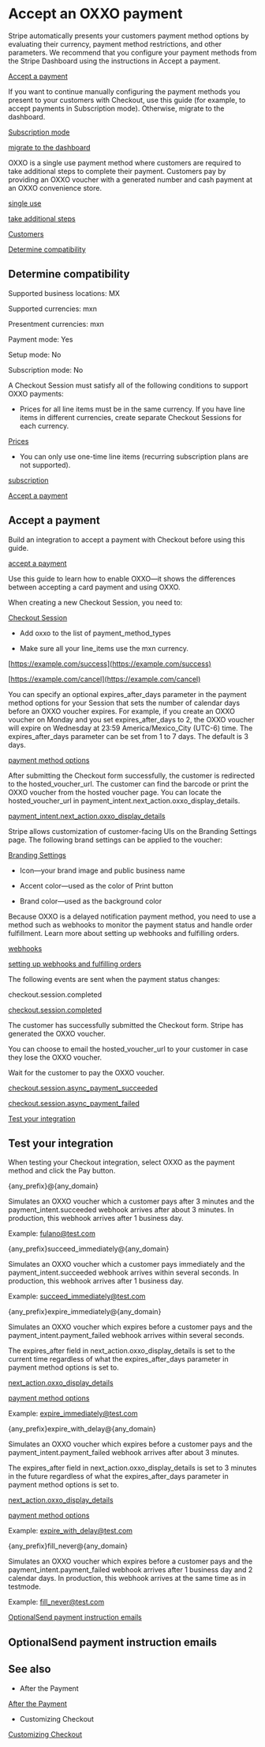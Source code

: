 # Accept an OXXO payment

Stripe automatically presents your customers payment method options by evaluating their currency, payment method restrictions, and other parameters. We recommend that you configure your payment methods from the Stripe Dashboard using the instructions in Accept a payment.

[Accept a payment](/payments/accept-a-payment?platform=web&ui=stripe-hosted)

If you want to continue manually configuring the payment methods you present to your customers with Checkout, use this guide (for example, to accept payments in Subscription mode). Otherwise, migrate to the dashboard.

[Subscription mode](/billing/subscriptions/payment-methods-setting)

[migrate to the dashboard](/payments/dashboard-payment-methods)

OXXO is a single use payment method where customers are required to take additional steps to complete their payment. Customers pay by providing an OXXO voucher with a generated number and cash payment at an OXXO convenience store.

[single use](/payments/payment-methods#usage)

[take additional steps](/payments/payment-methods#customer-actions)

[Customers](/api/customers)

[Determine compatibility](#compatibility)

## Determine compatibility

Supported business locations: MX

Supported currencies: mxn

Presentment currencies: mxn

Payment mode: Yes

Setup mode: No

Subscription mode: No

A Checkout Session must satisfy all of the following conditions to support OXXO payments:

- Prices for all line items must be in the same currency. If you have line items in different currencies, create separate Checkout Sessions for each currency.

[Prices](/api/prices)

- You can only use one-time line items (recurring subscription plans are not supported).

[subscription](/billing/subscriptions/creating)

[Accept a payment](#accept-a-payment)

## Accept a payment

Build an integration to accept a payment with Checkout before using this guide.

[accept a payment](/payments/accept-a-payment?integration=checkout)

Use this guide to learn how to enable OXXO—it shows the differences between accepting a card payment and using OXXO.

When creating a new Checkout Session, you need to:

[Checkout Session](/api/checkout/sessions)

- Add oxxo to the list of payment_method_types

- Make sure all your line_items use the mxn currency.

[https://example.com/success](https://example.com/success)

[https://example.com/cancel](https://example.com/cancel)

You can specify an optional expires_after_days parameter in the payment method options for your Session that sets the number of calendar days before an OXXO voucher expires. For example, if you create an OXXO voucher on Monday and you set expires_after_days to 2, the OXXO voucher will expire on Wednesday at 23:59 America/Mexico_City (UTC-6) time. The expires_after_days parameter can be set from 1 to 7 days. The default is 3 days.

[payment method options](/api/checkout/sessions/create#create_checkout_session-payment_method_options-oxxo-expires_after_days)

After submitting the Checkout form successfully, the customer is redirected to the hosted_voucher_url. The customer can find the barcode or print the OXXO voucher from the hosted voucher page. You can locate the hosted_voucher_url in payment_intent.next_action.oxxo_display_details.

[payment_intent.next_action.oxxo_display_details](/api/payment_intents/object#payment_intent_object-next_action-oxxo_display_details-hosted_voucher_url)

Stripe allows customization of customer-facing UIs on the Branding Settings page. The following brand settings can be applied to the voucher:

[Branding Settings](https://dashboard.stripe.com/account/branding)

- Icon—your brand image and public business name

- Accent color—used as the color of Print button

- Brand color—used as the background color

Because OXXO is a delayed notification payment method, you need to use a method such as webhooks to monitor the payment status and handle order fulfillment. Learn more about setting up webhooks and fulfilling orders.

[webhooks](/webhooks)

[setting up webhooks and fulfilling orders](/payments/checkout/fulfill-orders)

The following events are sent when the payment status changes:

checkout.session.completed

[checkout.session.completed](/api/events/types#event_types-checkout.session.completed)

The customer has successfully submitted the Checkout form. Stripe has generated the OXXO voucher.

You can choose to email the hosted_voucher_url to your customer in case they lose the OXXO voucher.

Wait for the customer to pay the OXXO voucher.

[checkout.session.async_payment_succeeded](/api/events/types#event_types-checkout.session.async_payment_succeeded)

[checkout.session.async_payment_failed](/api/events/types#event_types-checkout.session.async_payment_failed)

[Test your integration](#test-integration)

## Test your integration

When testing your Checkout integration, select OXXO as the payment method and click the Pay button.

{any_prefix}@{any_domain}

Simulates an OXXO voucher which a customer pays after 3 minutes and the payment_intent.succeeded webhook arrives after about 3 minutes. In production, this webhook arrives after 1 business day.

Example: fulano@test.com

{any_prefix}succeed_immediately@{any_domain}

Simulates an OXXO voucher which a customer pays immediately and the payment_intent.succeeded webhook arrives within several seconds. In production, this webhook arrives after 1 business day.

Example: succeed_immediately@test.com

{any_prefix}expire_immediately@{any_domain}

Simulates an OXXO voucher which expires before a customer pays and the payment_intent.payment_failed webhook arrives within several seconds.

The expires_after field in next_action.oxxo_display_details is set to the current time regardless of what the expires_after_days parameter in payment method options is set to.

[next_action.oxxo_display_details](/api/payment_intents/object#payment_intent_object-next_action-oxxo_display_details-expires_after)

[payment method options](/api/payment_intents/create#create_payment_intent-payment_method_options-oxxo-expires_after_days)

Example: expire_immediately@test.com

{any_prefix}expire_with_delay@{any_domain}

Simulates an OXXO voucher which expires before a customer pays and the payment_intent.payment_failed webhook arrives after about 3 minutes.

The expires_after field in next_action.oxxo_display_details is set to 3 minutes in the future regardless of what the expires_after_days parameter in payment method options is set to.

[next_action.oxxo_display_details](/api/payment_intents/object#payment_intent_object-next_action-oxxo_display_details-expires_after)

[payment method options](/api/payment_intents/create#create_payment_intent-payment_method_options-oxxo-expires_after_days)

Example: expire_with_delay@test.com

{any_prefix}fill_never@{any_domain}

Simulates an OXXO voucher which expires before a customer pays and the payment_intent.payment_failed webhook arrives after 1 business day and 2 calendar days. In production, this webhook arrives at the same time as in testmode.

Example: fill_never@test.com

[OptionalSend payment instruction emails](#instruction-emails)

## OptionalSend payment instruction emails

## See also

- After the Payment

[After the Payment](/payments/checkout/fulfill-orders)

- Customizing Checkout

[Customizing Checkout](/payments/checkout/customization)
